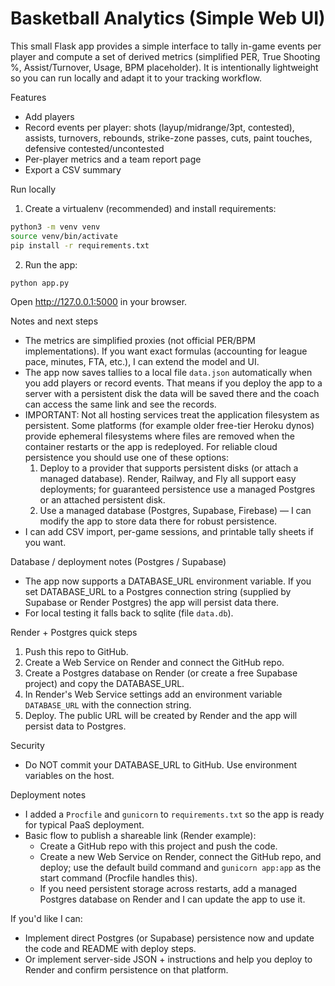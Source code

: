# Basketball Analytics (Simple Web UI)

This small Flask app provides a simple interface to tally in-game events per player and compute a set of derived metrics (simplified PER, True Shooting %, Assist/Turnover, Usage, BPM placeholder). It is intentionally lightweight so you can run locally and adapt it to your tracking workflow.

Features

- Add players
- Record events per player: shots (layup/midrange/3pt, contested), assists, turnovers, rebounds, strike-zone passes, cuts, paint touches, defensive contested/uncontested
- Per-player metrics and a team report page
- Export a CSV summary

Run locally

1. Create a virtualenv (recommended) and install requirements:

```bash
python3 -m venv venv
source venv/bin/activate
pip install -r requirements.txt
```

2. Run the app:

```bash
python app.py
```

Open http://127.0.0.1:5000 in your browser.

Notes and next steps

- The metrics are simplified proxies (not official PER/BPM implementations). If you want exact formulas (accounting for league pace, minutes, FTA, etc.), I can extend the model and UI.
- The app now saves tallies to a local file `data.json` automatically when you add players or record events. That means if you deploy the app to a server with a persistent disk the data will be saved there and the coach can access the same link and see the records.
- IMPORTANT: Not all hosting services treat the application filesystem as persistent. Some platforms (for example older free-tier Heroku dynos) provide ephemeral filesystems where files are removed when the container restarts or the app is redeployed. For reliable cloud persistence you should use one of these options:
  1.  Deploy to a provider that supports persistent disks (or attach a managed database). Render, Railway, and Fly all support easy deployments; for guaranteed persistence use a managed Postgres or an attached persistent disk.
  2.  Use a managed database (Postgres, Supabase, Firebase) — I can modify the app to store data there for robust persistence.
- I can add CSV import, per-game sessions, and printable tally sheets if you want.

Database / deployment notes (Postgres / Supabase)

- The app now supports a DATABASE_URL environment variable. If you set DATABASE_URL to a Postgres connection string (supplied by Supabase or Render Postgres) the app will persist data there.
- For local testing it falls back to sqlite (file `data.db`).

Render + Postgres quick steps

1. Push this repo to GitHub.
2. Create a Web Service on Render and connect the GitHub repo.
3. Create a Postgres database on Render (or create a free Supabase project) and copy the DATABASE_URL.
4. In Render's Web Service settings add an environment variable `DATABASE_URL` with the connection string.
5. Deploy. The public URL will be created by Render and the app will persist data to Postgres.

Security

- Do NOT commit your DATABASE_URL to GitHub. Use environment variables on the host.

Deployment notes

- I added a `Procfile` and `gunicorn` to `requirements.txt` so the app is ready for typical PaaS deployment.
- Basic flow to publish a shareable link (Render example):
  - Create a GitHub repo with this project and push the code.
  - Create a new Web Service on Render, connect the GitHub repo, and deploy; use the default build command and `gunicorn app:app` as the start command (Procfile handles this).
  - If you need persistent storage across restarts, add a managed Postgres database on Render and I can update the app to use it.

If you'd like I can:

- Implement direct Postgres (or Supabase) persistence now and update the code and README with deploy steps.
- Or implement server-side JSON + instructions and help you deploy to Render and confirm persistence on that platform.
